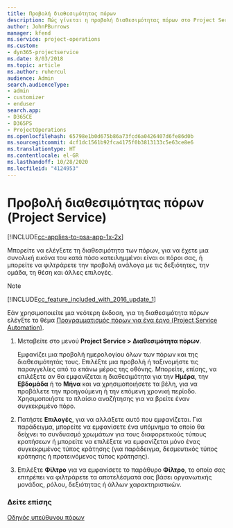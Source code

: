 ```yaml
---
title: Προβολή διαθεσιμότητας πόρων
description: Πώς γίνεται η προβολή διαθεσιμότητας πόρων στο Project Service
author: JohnPBurrows
manager: kfend
ms.service: project-operations
ms.custom:
- dyn365-projectservice
ms.date: 8/03/2018
ms.topic: article
ms.author: ruhercul
audience: Admin
search.audienceType:
- admin
- customizer
- enduser
search.app:
- D365CE
- D365PS
- ProjectOperations
ms.openlocfilehash: 65798e1b0d675b86a73fcd6a0426407d6fe86d0b
ms.sourcegitcommit: 4cf1dc1561b92fca4175f0b3813133c5e63ce8e6
ms.translationtype: HT
ms.contentlocale: el-GR
ms.lasthandoff: 10/28/2020
ms.locfileid: "4124953"
---
```

# <a name="view-resource-availability-project-service"></a>Προβολή διαθεσιμότητας πόρων (Project Service)

[!INCLUDE[cc-applies-to-psa-app-1x-2x](../includes/cc-applies-to-psa-app-1x-2x.md)]

Μπορείτε να ελέγξετε τη διαθεσιμότητα των πόρων, για να έχετε μια συνολική εικόνα του κατά πόσο κατειλημμένοι είναι οι πόροι σας, ή μπορείτε να φιλτράρετε την προβολή ανάλογα με τις δεξιότητες, την ομάδα, τη θέση και άλλες επιλογές.  
  
> [!NOTE]
> [!INCLUDE[cc_feature_included_with_2016_update_1](../includes/cc-feature-included-with-2016-update-1.md)]  
> 
>  Εάν χρησιμοποιείτε μια νεότερη έκδοση, για τη διαθεσιμότητα πόρων ελέγξτε το θέμα [Προγραμματισμός πόρων για ένα έργο (Project Service Automation)](../psa/schedule-resources-project.md).  

1. Μεταβείτε στο μενού **Project Service > Διαθεσιμότητα πόρων**.  

    Εμφανίζει μια προβολή ημερολογίου όλων των πόρων και της διαθεσιμότητάς τους. Επιλέξτε μια προβολή ή ταξινομήστε τις παραγγελίες από το επάνω μέρος της οθόνης. Μπορείτε, επίσης, να επιλέξετε αν θα εμφανίζεται η διαθεσιμότητα για την **Ημέρα**, την **Εβδομάδα** ή το **Μήνα** και να χρησιμοποιήσετε τα βέλη, για να προβάλετε την προηγούμενη ή την επόμενη χρονική περίοδο. Χρησιμοποιήστε το πλαίσιο αναζήτησης για να βρείτε έναν συγκεκριμένο πόρο.  

2. Πατήστε **Επιλογές**, για να αλλάξετε αυτό που εμφανίζεται. Για παράδειγμα, μπορείτε να εμφανίσετε ένα υπόμνημα το οποίο θα δείχνει το συνδυασμό χρωμάτων για τους διαφορετικούς τύπους κρατήσεων ή μπορείτε να επιλέξετε να εμφανίζεται μόνο ένας συγκεκριμένος τύπος κράτησης (για παράδειγμα, δεσμευτικός τύπος κράτησης ή προτεινόμενος τύπος κράτησης).  

3. Επιλέξτε **Φίλτρο** για να εμφανίσετε το παράθυρο **Φίλτρο**, το οποίο σας επιτρέπει να φιλτράρετε τα αποτελέσματά σας βάσει οργανωτικής μονάδας, ρόλου, δεξιότητας ή άλλων χαρακτηριστικών.  

### <a name="see-also"></a>Δείτε επίσης  
 [Οδηγός υπεύθυνου πόρων](../psa/resource-manager-guide.md)
